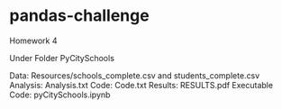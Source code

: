# pandas-challenge
Homework 4

Under Folder PyCitySchools

Data: Resources/schools_complete.csv and students_complete.csv
Analysis: Analysis.txt
Code: Code.txt
Results: RESULTS.pdf
Executable Code: pyCitySchools.ipynb
